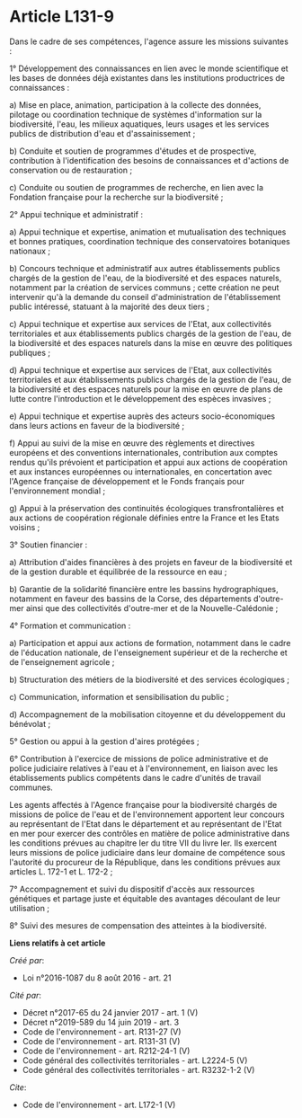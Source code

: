 # Article L131-9

Dans le cadre de ses compétences, l'agence assure les missions suivantes : 

1° Développement des connaissances en lien avec le monde scientifique et les bases de données déjà existantes dans les
institutions productrices de connaissances : 

a) Mise en place, animation, participation à la collecte des données, pilotage ou coordination technique de systèmes
d'information sur la biodiversité, l'eau, les milieux aquatiques, leurs usages et les services publics de distribution d'eau
et d'assainissement ; 

b) Conduite et soutien de programmes d'études et de prospective, contribution à l'identification des besoins de connaissances
et d'actions de conservation ou de restauration ; 

c) Conduite ou soutien de programmes de recherche, en lien avec la Fondation française pour la recherche sur la
biodiversité ; 

2° Appui technique et administratif : 

a) Appui technique et expertise, animation et mutualisation des techniques et bonnes pratiques, coordination technique des
conservatoires botaniques nationaux ; 

b) Concours technique et administratif aux autres établissements publics chargés de la gestion de l'eau, de la biodiversité
et des espaces naturels, notamment par la création de services communs ; cette création ne peut intervenir qu'à la demande du
conseil d'administration de l'établissement public intéressé, statuant à la majorité des deux tiers ; 

c) Appui technique et expertise aux services de l'Etat, aux collectivités territoriales et aux établissements publics chargés
de la gestion de l'eau, de la biodiversité et des espaces naturels dans la mise en œuvre des politiques publiques ; 

d) Appui technique et expertise aux services de l'Etat, aux collectivités territoriales et aux établissements publics chargés
de la gestion de l'eau, de la biodiversité et des espaces naturels pour la mise en œuvre de plans de lutte contre
l'introduction et le développement des espèces invasives ; 

e) Appui technique et expertise auprès des acteurs socio-économiques dans leurs actions en faveur de la biodiversité ; 

f) Appui au suivi de la mise en œuvre des règlements et directives européens et des conventions internationales, contribution
aux comptes rendus qu'ils prévoient et participation et appui aux actions de coopération et aux instances européennes ou
internationales, en concertation avec l'Agence française de développement et le Fonds français pour l'environnement
mondial ; 

g) Appui à la préservation des continuités écologiques transfrontalières et aux actions de coopération régionale définies
entre la France et les Etats voisins ; 

3° Soutien financier : 

a) Attribution d'aides financières à des projets en faveur de la biodiversité et de la gestion durable et équilibrée de la
ressource en eau ; 

b) Garantie de la solidarité financière entre les bassins hydrographiques, notamment en faveur des bassins de la Corse, des
départements d'outre-mer ainsi que des collectivités d'outre-mer et de la Nouvelle-Calédonie ; 

4° Formation et communication : 

a) Participation et appui aux actions de formation, notamment dans le cadre de l'éducation nationale, de l'enseignement
supérieur et de la recherche et de l'enseignement agricole ; 

b) Structuration des métiers de la biodiversité et des services écologiques ; 

c) Communication, information et sensibilisation du public ; 

d) Accompagnement de la mobilisation citoyenne et du développement du bénévolat ; 

5° Gestion ou appui à la gestion d'aires protégées ; 

6° Contribution à l'exercice de missions de police administrative et de police judiciaire relatives à l'eau et à
l'environnement, en liaison avec les établissements publics compétents dans le cadre d'unités de travail communes. 

Les agents affectés à l'Agence française pour la biodiversité chargés de missions de police de l'eau et de l'environnement
apportent leur concours au représentant de l'Etat dans le département et au représentant de l'Etat en mer pour exercer des
contrôles en matière de police administrative dans les conditions prévues au chapitre Ier du titre VII du livre Ier. Ils
exercent leurs missions de police judiciaire dans leur domaine de compétence sous l'autorité du procureur de la République,
dans les conditions prévues aux articles L. 172-1 et L. 172-2 ; 

7° Accompagnement et suivi du dispositif d'accès aux ressources génétiques et partage juste et équitable des avantages
découlant de leur utilisation ; 

8° Suivi des mesures de compensation des atteintes à la biodiversité.

**Liens relatifs à cet article**

_Créé par_:

  - Loi n°2016-1087 du 8 août 2016 - art. 21

_Cité par_:

  - Décret n°2017-65 du 24 janvier 2017 - art. 1 (V)
  - Décret n°2019-589 du 14 juin 2019 - art. 3
  - Code de l'environnement - art. R131-27 (V)
  - Code de l'environnement - art. R131-31 (V)
  - Code de l'environnement - art. R212-24-1 (V)
  - Code général des collectivités territoriales - art. L2224-5 (V)
  - Code général des collectivités territoriales - art. R3232-1-2 (V)

_Cite_:

  - Code de l'environnement - art. L172-1 (V)
